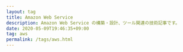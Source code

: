 ```yaml
---
layout: tag
title: Amazon Web Service
description: Amazon Web Service の構築・設計、ツール関連の技術記事です。
date: 2020-05-09T19:46:35+09:00
tag: aws
permalink: /tags/aws.html
---
```

